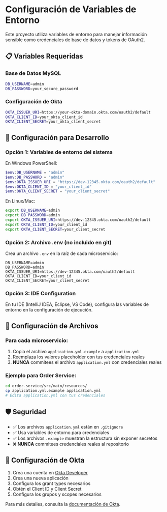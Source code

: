 # Configuración de Variables de Entorno

Este proyecto utiliza variables de entorno para manejar información sensible como credenciales de base de datos y tokens de OAuth2.

## 📋 Variables Requeridas

### Base de Datos MySQL
```bash
DB_USERNAME=admin
DB_PASSWORD=your_secure_password
```

### Configuración de Okta
```bash
OKTA_ISSUER_URI=https://your-okta-domain.okta.com/oauth2/default
OKTA_CLIENT_ID=your_okta_client_id
OKTA_CLIENT_SECRET=your_okta_client_secret
```

## 🚀 Configuración para Desarrollo

### Opción 1: Variables de entorno del sistema
En Windows PowerShell:
```powershell
$env:DB_USERNAME = "admin"
$env:DB_PASSWORD = "admin"
$env:OKTA_ISSUER_URI = "https://dev-12345.okta.com/oauth2/default"
$env:OKTA_CLIENT_ID = "your_client_id"
$env:OKTA_CLIENT_SECRET = "your_client_secret"
```

En Linux/Mac:
```bash
export DB_USERNAME=admin
export DB_PASSWORD=admin
export OKTA_ISSUER_URI=https://dev-12345.okta.com/oauth2/default
export OKTA_CLIENT_ID=your_client_id
export OKTA_CLIENT_SECRET=your_client_secret
```

### Opción 2: Archivo .env (no incluido en git)
Crea un archivo `.env` en la raíz de cada microservicio:
```
DB_USERNAME=admin
DB_PASSWORD=admin
OKTA_ISSUER_URI=https://dev-12345.okta.com/oauth2/default
OKTA_CLIENT_ID=your_client_id
OKTA_CLIENT_SECRET=your_client_secret
```

### Opción 3: IDE Configuration
En tu IDE (IntelliJ IDEA, Eclipse, VS Code), configura las variables de entorno en la configuración de ejecución.

## 🔧 Configuración de Archivos

### Para cada microservicio:
1. Copia el archivo `application.yml.example` a `application.yml`
2. Reemplaza los valores placeholder con tus credenciales reales
3. **NUNCA** commitees el archivo `application.yml` con credenciales reales

### Ejemplo para Order Service:
```bash
cd order-service/src/main/resources/
cp application.yml.example application.yml
# Edita application.yml con tus credenciales
```

## 🛡️ Seguridad

- ✅ Los archivos `application.yml` están en `.gitignore`
- ✅ Usa variables de entorno para credenciales
- ✅ Los archivos `.example` muestran la estructura sin exponer secretos
- ❌ **NUNCA** commitees credenciales reales al repositorio

## 📝 Configuración de Okta

1. Crea una cuenta en [Okta Developer](https://developer.okta.com/)
2. Crea una nueva aplicación
3. Configura los grant types necesarios
4. Obtén el Client ID y Client Secret
5. Configura los grupos y scopes necesarios

Para más detalles, consulta la [documentación de Okta](https://developer.okta.com/docs/).

